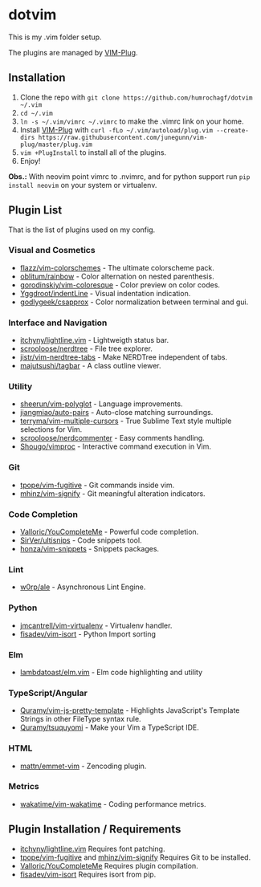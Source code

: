 # dotvim

This is my .vim folder setup.

The plugins are managed by [VIM-Plug](https://github.com/junegunn/vim-plug).

## Installation

1. Clone the repo with `git clone https://github.com/humrochagf/dotvim ~/.vim`
2. `cd ~/.vim`
3. `ln -s ~/.vim/vimrc ~/.vimrc` to make the .vimrc link on your home.
4. Install [VIM-Plug](https://github.com/junegunn/vim-plug) with `curl -fLo ~/.vim/autoload/plug.vim --create-dirs https://raw.githubusercontent.com/junegunn/vim-plug/master/plug.vim`
5. `vim +PlugInstall` to install all of the plugins.
6. Enjoy!

**Obs.:** With neovim point vimrc to .nvimrc, and for python support run `pip install neovim` on your system or virtualenv.

## Plugin List

That is the list of plugins used on my config.

### Visual and Cosmetics

* [flazz/vim-colorschemes](https://github.com/flazz/vim-colorschemes) - The ultimate colorscheme pack.
* [oblitum/rainbow](https://github.com/oblitum/rainbow) - Color alternation on nested parenthesis.
* [gorodinskiy/vim-coloresque](https://github.com/gorodinskiy/vim-coloresque) - Color preview on color codes.
* [Yggdroot/indentLine](https://github.com/Yggdroot/indentLine) - Visual indentation indication.
* [godlygeek/csapprox](https://github.com/godlygeek/csapprox) - Color normalization between terminal and gui.

### Interface and Navigation

* [itchyny/lightline.vim](https://github.com/itchyny/lightline.vim) - Lightweigth status bar.
* [scrooloose/nerdtree](https://github.com/scrooloose/nerdtree) - File tree explorer.
* [jistr/vim-nerdtree-tabs](https://github.com/jistr/vim-nerdtree-tabs) - Make NERDTree independent of tabs.
* [majutsushi/tagbar](https://github.com/majutsushi/tagbar) - A class outline viewer.

### Utility

* [sheerun/vim-polyglot](https://github.com/sheerun/vim-polyglot) - Language improvements.
* [jiangmiao/auto-pairs](https://github.com/jiangmiao/auto-pairs) - Auto-close matching surroundings.
* [terryma/vim-multiple-cursors](https://github.com/terryma/vim-multiple-cursors) - True Sublime Text style multiple selections for Vim.
* [scrooloose/nerdcommenter](https://github.com/scrooloose/nerdcommenter) - Easy comments handling.
* [Shougo/vimproc](https://github.com/Shougo/vimproc) - Interactive command execution in Vim.

### Git

* [tpope/vim-fugitive](https://github.com/tpope/vim-fugitive) - Git commands inside vim.
* [mhinz/vim-signify](https://github.com/mhinz/vim-signify) - Git meaningful alteration indicators.

### Code Completion

* [Valloric/YouCompleteMe](https://github.com/Valloric/YouCompleteMe) - Powerful code completion.
* [SirVer/ultisnips](https://github.com/SirVer/ultisnips) - Code snippets tool.
* [honza/vim-snippets](https://github.com/honza/vim-snippets) - Snippets packages.

### Lint

* [w0rp/ale](https://github.com/w0rp/ale) - Asynchronous Lint Engine.

### Python

* [jmcantrell/vim-virtualenv](https://github.com/jmcantrell/vim-virtualenv) - Virtualenv handler.
* [fisadev/vim-isort](https://github.com/fisadev/vim-isort) - Python Import sorting

### Elm

* [lambdatoast/elm.vim](https://github.com/lambdatoast/elm.vim) - Elm code highlighting and utility

### TypeScript/Angular

* [Quramy/vim-js-pretty-template](https://github.com/Quramy/vim-js-pretty-template) - Highlights JavaScript's Template Strings in other FileType syntax rule.
* [Quramy/tsuquyomi](https://github.com/Quramy/tsuquyomi) - Make your Vim a TypeScript IDE.

### HTML

* [mattn/emmet-vim](https://github.com/mattn/emmet-vim) - Zencoding plugin.

### Metrics

* [wakatime/vim-wakatime](https://github.com/wakatime/vim-wakatime) - Coding performance metrics.

## Plugin Installation / Requirements

* [itchyny/lightline.vim](https://github.com/itchyny/lightline.vim) Requires font patching.
* [tpope/vim-fugitive](https://github.com/tpope/vim-fugitive) and [mhinz/vim-signify](https://github.com/mhinz/vim-signify) Requires Git to be installed.
* [Valloric/YouCompleteMe](https://github.com/Valloric/YouCompleteMe) Requires plugin compilation.
* [fisadev/vim-isort](https://github.com/fisadev/vim-isort) Requires isort from pip.
